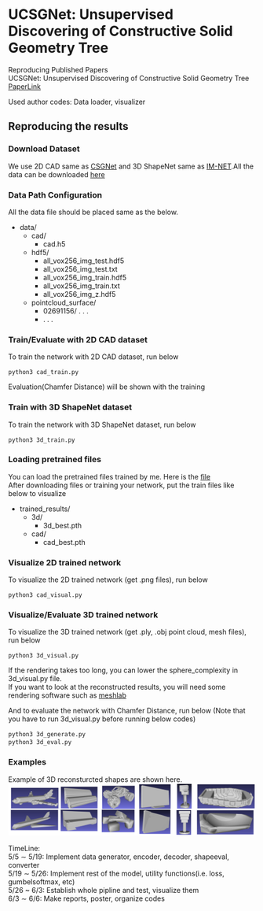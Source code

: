 # UCSGNet: Unsupervised Discovering of Constructive Solid Geometry Tree
Reproducing Published Papers  
UCSGNet: Unsupervised Discovering of Constructive Solid Geometry Tree [PaperLink](https://arxiv.org/abs/2006.09102)  

Used author codes: Data loader, visualizer

## Reproducing the results
### Download Dataset
We use 2D CAD same as [CSGNet](https://github.com/hippogriff/CSGNet) and 3D ShapeNet same as [IM-NET](https://github.com/czq142857/IM-NET).All the data can be downloaded [here](https://drive.google.com/drive/folders/17oMAKif1YWAhzOBSvURo6C2vvNgtrS_H?usp=sharing)  

### Data Path Configuration
All the data file should be placed same as the below.  
- data/
  - cad/
    - cad.h5
  - hdf5/
    - all_vox256_img_test.hdf5
    - all_vox256_img_test.txt
    - all_vox256_img_train.hdf5
    - all_vox256_img_train.txt
    - all_vox256_img_z.hdf5
  - pointcloud_surface/
    - 02691156/ . . .
    - . . .  

### Train/Evaluate with 2D CAD dataset
To train the network with 2D CAD dataset, run below
```
python3 cad_train.py
```
Evaluation(Chamfer Distance) will be shown with the training  

### Train with 3D ShapeNet dataset
To train the network with 3D ShapeNet dataset, run below
```
python3 3d_train.py
```

### Loading pretrained files
You can load the pretrained files trained by me.
Here is the [file](https://drive.google.com/drive/folders/1N1fxEVAoGflmhCyx8nt0G8JvgKdxLftd?usp=sharing)  
After downloading files or training your network,
put the train files like below to visualize  
- trained_results/
  - 3d/
    - 3d_best.pth
  - cad/
    - cad_best.pth

### Visualize 2D trained network
To visualize the 2D trained network (get .png files), run below
```
python3 cad_visual.py
```

### Visualize/Evaluate 3D trained network
To visualize the 3D trained network (get .ply, .obj point cloud, mesh files), run below
```
python3 3d_visual.py
```
If the rendering takes too long, you can lower the sphere_complexity in 3d_visual.py file.   
If you want to look at the reconstructed results, you will need some rendering software such as [meshlab](https://www.meshlab.net/)  

And to evaluate the network with Chamfer Distance, run below (Note that you have to run 3d_visual.py before running below codes)
```
python3 3d_generate.py
python3 3d_eval.py
```

### Examples
Example of 3D reconsturcted shapes are shown here.
![img](./README_img/3d_recon.PNG)

TimeLine:  
5/5 ∼ 5/19: Implement data generator, encoder, decoder, shapeeval, converter   
5/19 ∼ 5/26: Implement rest of the model, utility functions(i.e. loss, gumbelsoftmax, etc)  
5/26 ~ 6/3: Establish whole pipline and test, visualize them  
6/3 ∼ 6/6: Make reports, poster, organize codes  
